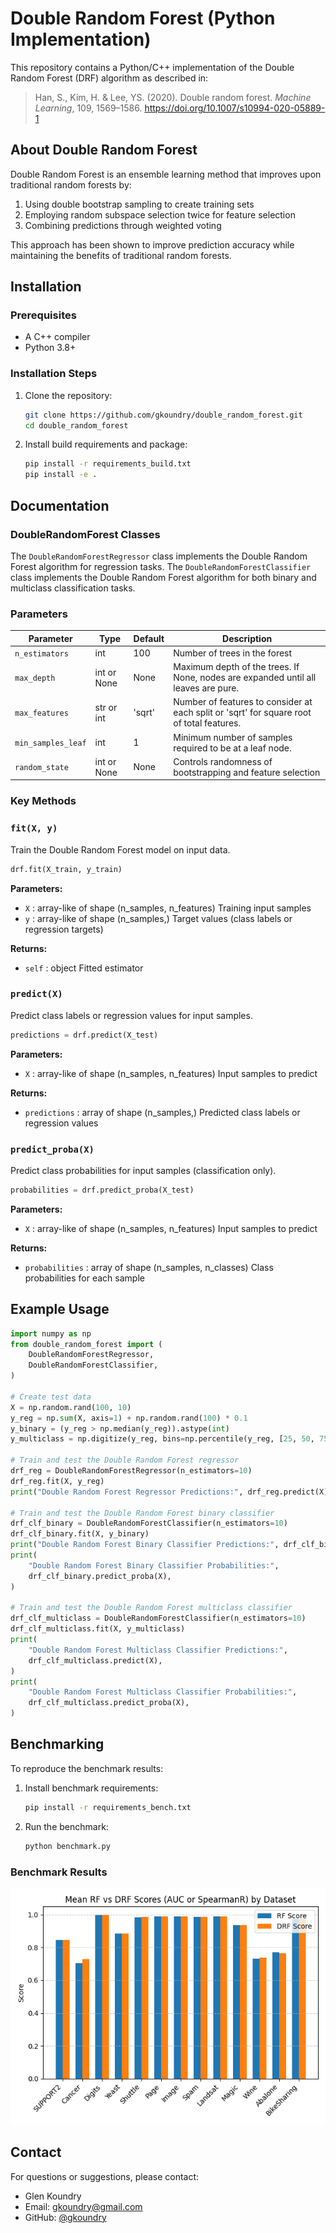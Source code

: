 # Double Random Forest (Python Implementation)

This repository contains a Python/C++ implementation of the Double Random Forest (DRF) algorithm as described in:

> Han, S., Kim, H. & Lee, YS. (2020). Double random forest. *Machine Learning*, 109, 1569–1586. https://doi.org/10.1007/s10994-020-05889-1

## About Double Random Forest

Double Random Forest is an ensemble learning method that improves upon traditional random forests by:
1. Using double bootstrap sampling to create training sets
2. Employing random subspace selection twice for feature selection
3. Combining predictions through weighted voting

This approach has been shown to improve prediction accuracy while maintaining the benefits of traditional random forests.

## Installation

### Prerequisites
- A C++ compiler
- Python 3.8+

### Installation Steps

1. Clone the repository:
   ```bash
   git clone https://github.com/gkoundry/double_random_forest.git
   cd double_random_forest
   ```

2. Install build requirements and package:
   ```bash
   pip install -r requirements_build.txt
   pip install -e .
   ```

## Documentation

### DoubleRandomForest Classes

The `DoubleRandomForestRegressor` class implements the Double Random Forest algorithm for regression tasks.
The `DoubleRandomForestClassifier` class implements the Double Random Forest algorithm for both binary and multiclass classification tasks.

### Parameters

| Parameter | Type | Default | Description |
|-----------|------|---------|-------------|
| `n_estimators` | int | 100 | Number of trees in the forest |
| `max_depth` | int or None | None | Maximum depth of the trees. If None, nodes are expanded until all leaves are pure. |
| `max_features` | str or int | 'sqrt' | Number of features to consider at each split or 'sqrt' for square root of total features. |
| `min_samples_leaf` | int | 1 | Minimum number of samples required to be at a leaf node. |
| `random_state` | int or None | None | Controls randomness of bootstrapping and feature selection |

### Key Methods

### `fit(X, y)`

Train the Double Random Forest model on input data.

```python
drf.fit(X_train, y_train)
```

**Parameters:**
- `X` : array-like of shape (n_samples, n_features)
  Training input samples
- `y` : array-like of shape (n_samples,)
  Target values (class labels or regression targets)

**Returns:**
- `self` : object
  Fitted estimator

### `predict(X)`

Predict class labels or regression values for input samples.

```python
predictions = drf.predict(X_test)
```

**Parameters:**
- `X` : array-like of shape (n_samples, n_features)
  Input samples to predict

**Returns:**
- `predictions` : array of shape (n_samples,)
  Predicted class labels or regression values

### `predict_proba(X)`

Predict class probabilities for input samples (classification only).

```python
probabilities = drf.predict_proba(X_test)
```

**Parameters:**
- `X` : array-like of shape (n_samples, n_features)
  Input samples to predict

**Returns:**
- `probabilities` : array of shape (n_samples, n_classes)
  Class probabilities for each sample

## Example Usage

```python
import numpy as np
from double_random_forest import (
    DoubleRandomForestRegressor,
    DoubleRandomForestClassifier,
)

# Create test data
X = np.random.rand(100, 10)
y_reg = np.sum(X, axis=1) + np.random.rand(100) * 0.1
y_binary = (y_reg > np.median(y_reg)).astype(int)
y_multiclass = np.digitize(y_reg, bins=np.percentile(y_reg, [25, 50, 75]))

# Train and test the Double Random Forest regressor
drf_reg = DoubleRandomForestRegressor(n_estimators=10)
drf_reg.fit(X, y_reg)
print("Double Random Forest Regressor Predictions:", drf_reg.predict(X))

# Train and test the Double Random Forest binary classifier
drf_clf_binary = DoubleRandomForestClassifier(n_estimators=10)
drf_clf_binary.fit(X, y_binary)
print("Double Random Forest Binary Classifier Predictions:", drf_clf_binary.predict(X))
print(
    "Double Random Forest Binary Classifier Probabilities:",
    drf_clf_binary.predict_proba(X),
)

# Train and test the Double Random Forest multiclass classifier
drf_clf_multiclass = DoubleRandomForestClassifier(n_estimators=10)
drf_clf_multiclass.fit(X, y_multiclass)
print(
    "Double Random Forest Multiclass Classifier Predictions:",
    drf_clf_multiclass.predict(X),
)
print(
    "Double Random Forest Multiclass Classifier Probabilities:",
    drf_clf_multiclass.predict_proba(X),
)
```

## Benchmarking

To reproduce the benchmark results:

1. Install benchmark requirements:
   ```bash
   pip install -r requirements_bench.txt
   ```

2. Run the benchmark:
   ```bash
   python benchmark.py
   ```

### Benchmark Results

![Benchmark bar chart](benchmark_chart.png)

## Contact

For questions or suggestions, please contact:
- Glen Koundry
- Email: gkoundry@gmail.com
- GitHub: [@gkoundry](https://github.com/gkoundry)
